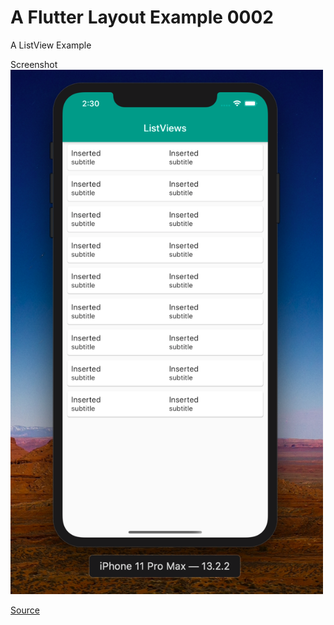 # A Flutter Layout Example 0002

A ListView Example

Screenshot
<br/>
<img src="lib/images/screenshot.png" width="500" />

[Source](https://pusher.com/tutorials/flutter-listviews)
